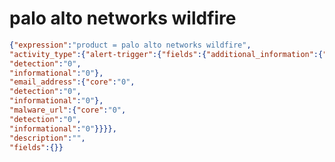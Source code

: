 palo alto networks wildfire
===========================

```JSON
{"expression":"product = palo alto networks wildfire",
"activity_type":{"alert-trigger":{"fields":{"additional_information":{"core":"0",
"detection":"0",
"informational":"0"},
"email_address":{"core":"0",
"detection":"0",
"informational":"0"},
"malware_url":{"core":"0",
"detection":"0",
"informational":"0"}}}},
"description":"",
"fields":{}}
```